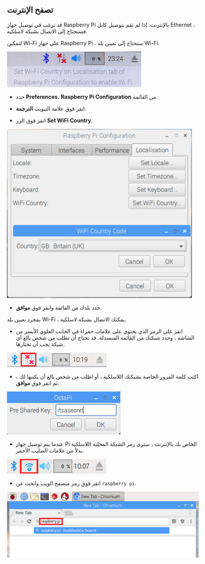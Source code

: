 ## تصفح الإنترنت

قد ترغب في توصيل جهاز Raspberry Pi بالإنترنت. إذا لم تقم بتوصيل كابل Ethernet ، فستحتاج إلى الاتصال بشبكة لاسلكية.

لتمكين Wi-Fi على جهاز Raspberry Pi ، ستحتاج إلى تعيين بلد Wi-Fi.

![مجموعة واي فاي بلد](images/pi-set-wifi-country.png)

+ حدد **Preferences**، **Raspberry Pi Configuration** من القائمة.

+ انقر فوق علامة التبويب **الترجمة**.

+ انقر فوق الزر **Set WiFi Country**.

![حدد دولة واي فاي](images/pi-select-wifi-country.png)

+ حدد بلدك من القائمة وانقر فوق **موافق**.

بمجرد تعيين بلد Wi-Fi ، يمكنك الاتصال بشبكة لاسلكية.

+ انقر على الرمز الذي يحتوي على علامات حمراء في الجانب العلوي الأيسر من الشاشة ، وحدد شبكتك من القائمة المنسدلة. قد تحتاج أن تطلب من شخص بالغ أي شبكة يجب أن تختارها.

![لا واي فاي](images/no-wifi.png)

+ اكتب كلمة المرور الخاصة بشبكتك اللاسلكية ، أو اطلب من شخص بالغ أن يكتبها لك ، ثم انقر فوق **موافق**.

![اكتب كلمة المرور](images/type-password.png)

+ عندما يتم توصيل جهاز Pi الخاص بك بالإنترنت ، سترى رمز الشبكة المحلية اللاسلكية بدلاً من علامات الصليب الأحمر.

![لقطة شاشة](images/pi-wifi.png)

+ انقر فوق رمز متصفح الويب وابحث عن `raspberry pi`.

![لقطة شاشة](images/pi-browser.png)